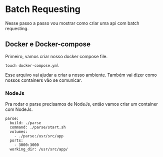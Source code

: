 # Batch Requesting

Nesse passo a passo vou mostrar como criar uma api com batch requesting.



## Docker e Docker-compose
Primeiro, vamos criar nosso docker compose file.

```
touch docker-compose.yml
```

Esse arquivo vai ajudar a criar a nosso ambiente.
Também vai dizer como nossos containers vão se comunicar.

### NodeJs

Pra rodar o parse precisamos de NodeJs, então vamos criar um container com NodeJs.

```
parse:
  build: ./parse
  command: ./parse/start.sh
  volumes:
    - ./parse:/usr/src/app
  ports:
    - 3000:3000
  working_dir: /usr/src/app/
```
